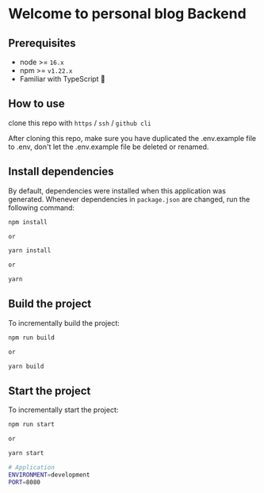 # Welcome to personal blog Backend

## Prerequisites

- node >= `16.x`
- npm >= `v1.22.x`
- Familiar with TypeScript 💪



## How to use

clone this repo with `https` / `ssh` / `github cli`



After cloning this repo, make sure you have duplicated the .env.example file to .env, don't let the .env.example file be deleted or renamed.

## Install dependencies

By default, dependencies were installed when this application was generated.
Whenever dependencies in `package.json` are changed, run the following command:

```sh
npm install

or

yarn install

or

yarn
```

## Build the project

To incrementally build the project:

```sh
npm run build

or

yarn build
```

## Start the project

To incrementally start the project:

```sh
npm run start

or

yarn start
```


```sh
# Application
ENVIRONMENT=development
PORT=8080
```
